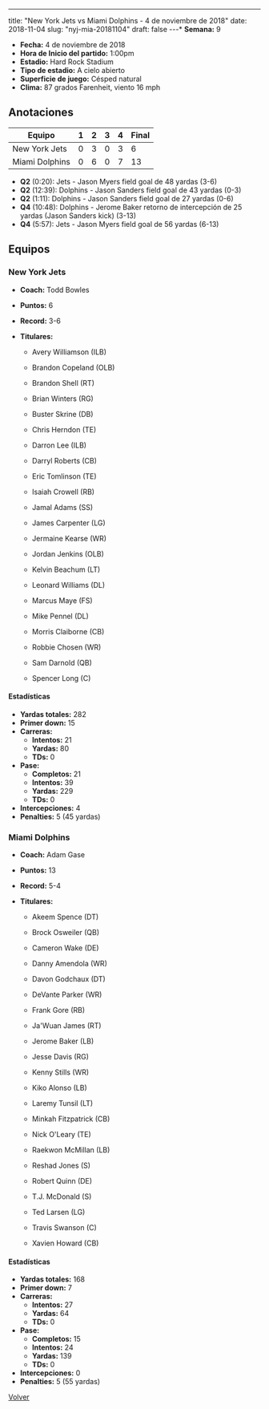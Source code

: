---
title: "New York Jets vs Miami Dolphins - 4 de noviembre de 2018"
date: 2018-11-04
slug: "nyj-mia-20181104"
draft: false
---* **Semana:** 9
* **Fecha:** 4 de noviembre de 2018
* **Hora de Inicio del partido:** 1:00pm
* **Estadio:** Hard Rock Stadium
* **Tipo de estadio:** A cielo abierto
* **Superficie de juego:** Césped natural
* **Clima:** 87 grados Farenheit, viento 16 mph




## Anotaciones
| Equipo | 1 | 2 | 3 | 4 | Final |
|--------|---|---|---|---|-------|
| New York Jets  | 0 | 3 | 0 | 3  | 6 |
| Miami Dolphins  | 0 | 6 | 0 | 7  | 13 |
* **Q2** (0:20): Jets - Jason Myers field goal de 48 yardas (3-6)
* **Q2** (12:39): Dolphins - Jason Sanders field goal de 43 yardas (0-3)
* **Q2** (1:11): Dolphins - Jason Sanders field goal de 27 yardas (0-6)
* **Q4** (10:48): Dolphins - Jerome Baker retorno de intercepción de 25 yardas (Jason Sanders kick) (3-13)
* **Q4** (5:57): Jets - Jason Myers field goal de 56 yardas (6-13)


## Equipos


### New York Jets
* **Coach:** Todd Bowles
* **Puntos:** 6
* **Record:** 3-6
* **Titulares:** 

  * Avery Williamson (ILB) 

  * Brandon Copeland (OLB) 

  * Brandon Shell (RT) 

  * Brian Winters (RG) 

  * Buster Skrine (DB) 

  * Chris Herndon (TE) 

  * Darron Lee (ILB) 

  * Darryl Roberts (CB) 

  * Eric Tomlinson (TE) 

  * Isaiah Crowell (RB) 

  * Jamal Adams (SS) 

  * James Carpenter (LG) 

  * Jermaine Kearse (WR) 

  * Jordan Jenkins (OLB) 

  * Kelvin Beachum (LT) 

  * Leonard Williams (DL) 

  * Marcus Maye (FS) 

  * Mike Pennel (DL) 

  * Morris Claiborne (CB) 

  * Robbie Chosen (WR) 

  * Sam Darnold (QB) 

  * Spencer Long (C) 

#### Estadísticas
* **Yardas totales:** 282
* **Primer down:** 15
* **Carreras:**
  * **Intentos:** 21
  * **Yardas:** 80
  * **TDs:** 0
* **Pase:**
  * **Completos:** 21
  * **Intentos:** 39
  * **Yardas:** 229
  * **TDs:** 0
* **Intercepciones:** 4
* **Penalties:** 5 (45 yardas)

### Miami Dolphins
* **Coach:** Adam Gase
* **Puntos:** 13
* **Record:** 5-4
* **Titulares:** 

  * Akeem Spence (DT) 

  * Brock Osweiler (QB) 

  * Cameron Wake (DE) 

  * Danny Amendola (WR) 

  * Davon Godchaux (DT) 

  * DeVante Parker (WR) 

  * Frank Gore (RB) 

  * Ja'Wuan James (RT) 

  * Jerome Baker (LB) 

  * Jesse Davis (RG) 

  * Kenny Stills (WR) 

  * Kiko Alonso (LB) 

  * Laremy Tunsil (LT) 

  * Minkah Fitzpatrick (CB) 

  * Nick O'Leary (TE) 

  * Raekwon McMillan (LB) 

  * Reshad Jones (S) 

  * Robert Quinn (DE) 

  * T.J. McDonald (S) 

  * Ted Larsen (LG) 

  * Travis Swanson (C) 

  * Xavien Howard (CB) 

#### Estadísticas
* **Yardas totales:** 168
* **Primer down:** 7
* **Carreras:**
  * **Intentos:** 27
  * **Yardas:** 64
  * **TDs:** 0
* **Pase:**
  * **Completos:** 15
  * **Intentos:** 24
  * **Yardas:** 139
  * **TDs:** 0
* **Intercepciones:** 0
* **Penalties:** 5 (55 yardas)


[Volver](/historia/2018)
